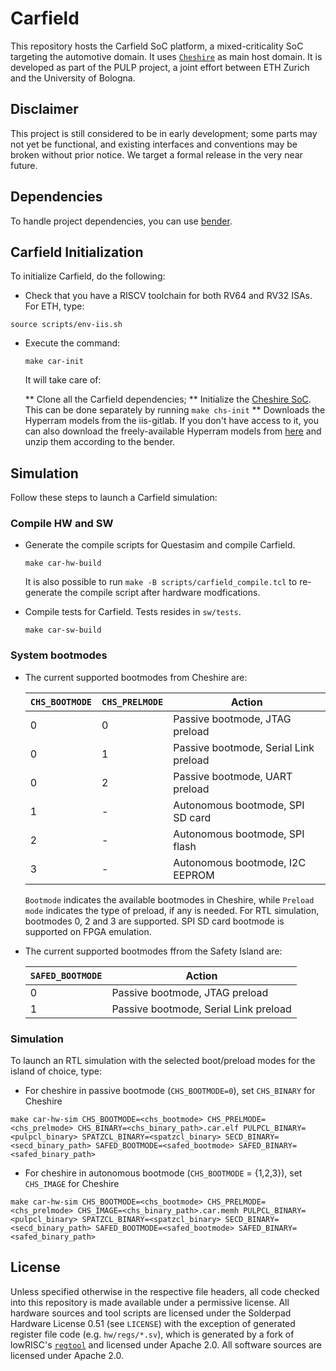 # Carfield

This repository hosts the Carfield SoC platform, a mixed-criticality SoC
targeting the automotive domain. It uses
[`Cheshire`](https://github.com/pulp-platform/cheshire) as main host domain. It
is developed as part of the PULP project, a joint effort between ETH Zurich and
the University of Bologna.

## Disclaimer

This project is still considered to be in early development; some parts may not
yet be functional, and existing interfaces and conventions may be broken without
prior notice. We target a formal release in the very near future.

## Dependencies
To handle project dependencies, you can use
[bender](https://github.com/pulp-platform/bender).

## Carfield Initialization
To initialize Carfield, do the following:
 * Check that you have a RISCV toolchain for both RV64 and RV32 ISAs. For ETH, type:
 ```
 source scripts/env-iis.sh
 ```
 * Execute the command:

   ```
   make car-init
   ```

   It will take care of:

   ** Clone all the Carfield dependencies;
   ** Initialize the [Cheshire SoC](https://github.com/pulp-platform/cheshire). This can be
	  done separately by running `make chs-init`
   ** Downloads the Hyperram models from the iis-gitlab. If you don't have access to it, you
	  can also download the freely-available Hyperram models from
	  [here](https://www.cypress.com/documentation/models/verilog/s27kl0641-s27ks0641-verilog)
	  and unzip them according to the bender.

## Simulation

Follow these steps to launch a Carfield simulation:

### Compile HW and SW

* Generate the compile scripts for Questasim and compile Carfield.

   ```
   make car-hw-build
   ```

  It is also possible to run `make -B scripts/carfield_compile.tcl` to
  re-generate the compile script after hardware modfications.

* Compile tests for Carfield. Tests resides in `sw/tests`.

  ```
  make car-sw-build
  ```

### System bootmodes

* The current supported bootmodes from Cheshire are:

  | `CHS_BOOTMODE` | `CHS_PRELMODE` | Action |
  | --- | --- | --- |
  | 0 | 0 | Passive bootmode, JTAG preload |
  | 0 | 1 | Passive bootmode, Serial Link preload |
  | 0 | 2 | Passive bootmode, UART preload |
  | 1 | - | Autonomous bootmode, SPI SD card |
  | 2 | - | Autonomous bootmode, SPI flash |
  | 3 | - | Autonomous bootmode, I2C EEPROM |

  `Bootmode` indicates the available bootmodes in Cheshire, while `Preload mode` indicates the type
  of preload, if any is needed. For RTL simulation, bootmodes 0, 2 and 3 are supported. SPI SD card
  bootmode is supported on FPGA emulation.

* The current supported bootmodes ffrom the Safety Island are:

  | `SAFED_BOOTMODE` | Action |
  | --- | --- |
  | 0 | Passive bootmode, JTAG preload |
  | 1 | Passive bootmode, Serial Link preload |

### Simulation

To launch an RTL simulation with the selected boot/preload modes for the island of choice, type:


* For cheshire in passive bootmode (`CHS_BOOTMODE=0`), set `CHS_BINARY` for Cheshire

```
make car-hw-sim CHS_BOOTMODE=<chs_bootmode> CHS_PRELMODE=<chs_prelmode> CHS_BINARY=<chs_binary_path>.car.elf PULPCL_BINARY=<pulpcl_binary> SPATZCL_BINARY=<spatzcl_binary> SECD_BINARY=<secd_binary_path> SAFED_BOOTMODE=<safed_bootmode> SAFED_BINARY=<safed_binary_path>
```

* For cheshire in autonomous bootmode (`CHS_BOOTMODE` = {1,2,3}), set `CHS_IMAGE` for Cheshire

```
make car-hw-sim CHS_BOOTMODE=<chs_bootmode> CHS_PRELMODE=<chs_prelmode> CHS_IMAGE=<chs_binary_path>.car.memh PULPCL_BINARY=<pulpcl_binary> SPATZCL_BINARY=<spatzcl_binary> SECD_BINARY=<secd_binary_path> SAFED_BOOTMODE=<safed_bootmode> SAFED_BINARY=<safed_binary_path>
```

## License

Unless specified otherwise in the respective file headers, all code checked into
this repository is made available under a permissive license. All hardware
sources and tool scripts are licensed under the Solderpad Hardware License 0.51
(see `LICENSE`) with the exception of generated register file code (e.g.
`hw/regs/*.sv`), which is generated by a fork of lowRISC's
[`regtool`](https://github.com/lowRISC/opentitan/blob/master/util/regtool.py)
and licensed under Apache 2.0. All software sources are licensed under Apache
2.0.
